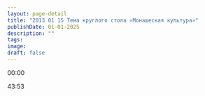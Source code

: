 ```yaml
---
layout: page-detail
title: "2013 01 15 Тема круглого стола «Монашеская культура»"
publishDate: 01-01-2025
description: ""
tags:
image:
draft: false
---
```


00:00 

43:53 

  
